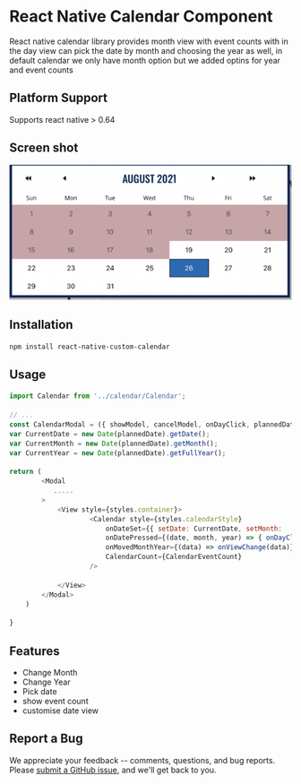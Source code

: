 # React Native Calendar Component

React native calendar library provides month view with event counts with in the day view can pick the date by month and choosing the year as well, in default calendar we only have month option but we added optins for year and event counts
## Platform Support
Supports react native > 0.64

## Screen shot
![header image](https://github.com/jaiobs/OBS-Calendar-Component-Reactnative/raw/main/screenshot/calendar_screen.png)
## Installation

```sh
npm install react-native-custom-calendar
```

## Usage

```js
import Calendar from '../calendar/Calendar';

// ...
const CalendarModal = ({ showModel, cancelModel, onDayClick, plannedDate, onViewChange, CalendarEventCount }) => {
var CurrentDate = new Date(plannedDate).getDate();
var CurrentMonth = new Date(plannedDate).getMonth();
var CurrentYear = new Date(plannedDate).getFullYear();

return (
        <Modal
           .....
        >
            <View style={styles.container}>
                    <Calendar style={styles.calendarStyle}
                        onDateSet={{ setDate: CurrentDate, setMonth:    CurrentMonth, setyear: CurrentYear }}
                        onDatePressed={(date, month, year) => { onDayClick(date, month, year), cancelModel(false) }}
                        onMovedMonthYear={(data) => onViewChange(data)}
                        CalendarCount={CalendarEventCount}
                    />
              
            </View>
        </Modal>
    )

}
```
## Features
 - Change Month
 - Change Year
 - Pick date
 - show event count
 - customise date view

## Report a Bug

We appreciate your feedback -- comments, questions, and bug reports. Please
[submit a GitHub issue](https://github.com/jaiobs/OBS-Calendar-Component-Reactnative/issues),
and we'll get back to you.
